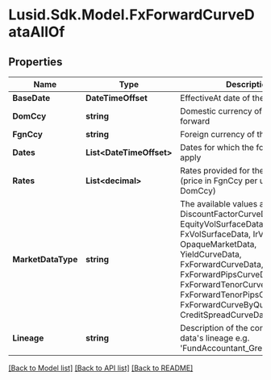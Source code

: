 # Lusid.Sdk.Model.FxForwardCurveDataAllOf

## Properties

Name | Type | Description | Notes
------------ | ------------- | ------------- | -------------
**BaseDate** | **DateTimeOffset** | EffectiveAt date of the quoted rates | 
**DomCcy** | **string** | Domestic currency of the fx forward | 
**FgnCcy** | **string** | Foreign currency of the fx forward | 
**Dates** | **List&lt;DateTimeOffset&gt;** | Dates for which the forward rates apply | 
**Rates** | **List&lt;decimal&gt;** | Rates provided for the fx forward (price in FgnCcy per unit of DomCcy) | 
**MarketDataType** | **string** | The available values are: DiscountFactorCurveData, EquityVolSurfaceData, FxVolSurfaceData, IrVolCubeData, OpaqueMarketData, YieldCurveData, FxForwardCurveData, FxForwardPipsCurveData, FxForwardTenorCurveData, FxForwardTenorPipsCurveData, FxForwardCurveByQuoteReference, CreditSpreadCurveData | 
**Lineage** | **string** | Description of the complex market data&#39;s lineage e.g. &#39;FundAccountant_GreenQuality&#39;. | [optional] 

[[Back to Model list]](../README.md#documentation-for-models) [[Back to API list]](../README.md#documentation-for-api-endpoints) [[Back to README]](../README.md)

